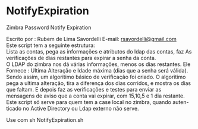 NotifyExpiration
================

Zimbra Password Notify Expiration
 
 Escrito por : Rubem de Lima Savordelli E-mail: rsavordelli@gmail.com     
 Este script tem a seguinte estrutura:                                    
 Lista as contas, pega as informações e atributos do ldap das contas, faz 
 As verificações de dias restantes para expirar a senha da conta.         
 O LDAP do zimbra nos dá várias informações, menos os dias restantes. Ele 
 Fornece : Ultima Alteração e Idade máxima (dias que a senha será válida).
 Sendo assim, um algoritimo básico de verificação foi criado. O algoritimo
 pega a ultima alteração, tira a diferença dos dias corridos, e mostra os 
 dias que faltam. E depois faz as verificações e testes para enviar as    
 mensagens de aviso que a conta vai expirar, com 15,10,5 e 1 dia restante.
 Este script só serve para quem tem a case local no zimbra, quando auten- 
 ticado no Active Directory ou Ldap externo não serve.                    



Use com sh NotifyExpiration.sh
